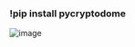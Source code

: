 ### !pip install pycryptodome

![image](https://user-images.githubusercontent.com/79491888/133537332-27a15119-c86f-408e-84f7-a041c6999e1d.png)


